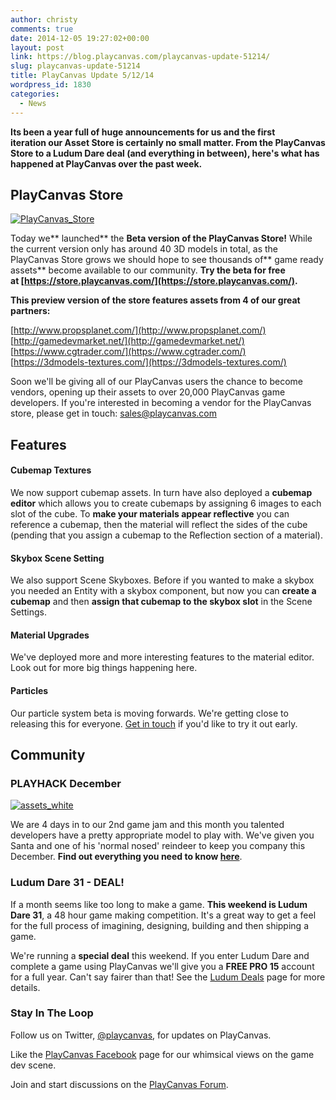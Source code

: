 ```yaml
---
author: christy
comments: true
date: 2014-12-05 19:27:02+00:00
layout: post
link: https://blog.playcanvas.com/playcanvas-update-51214/
slug: playcanvas-update-51214
title: PlayCanvas Update 5/12/14
wordpress_id: 1830
categories:
  - News
---
```


**Its been a year full of huge announcements for us and the first iteration our Asset Store is certainly no small matter. From the PlayCanvas Store to a Ludum Dare deal (and everything in between), here's what has happened at PlayCanvas over the past week.**

## PlayCanvas Store

[![PlayCanvas_Store](https://blog.playcanvas.com/wp-content/uploads/2014/12/PlayCanvas_Store.jpg)](https://blog.playcanvas.com/wp-content/uploads/2014/12/PlayCanvas_Store.jpg)

Today we** launched** the **Beta version of the PlayCanvas Store!** While the current version only has around 40 3D models in total, as the PlayCanvas Store grows we should hope to see thousands of** game ready assets** become available to our community. **Try the beta for free at [https://store.playcanvas.com/](https://store.playcanvas.com/).**

**This preview version of the store features assets from 4 of our great partners:**

[http://www.propsplanet.com/](http://www.propsplanet.com/)
[http://gamedevmarket.net/](http://gamedevmarket.net/)
[https://www.cgtrader.com/](https://www.cgtrader.com/)
[https://3dmodels-textures.com/](https://3dmodels-textures.com/)

Soon we'll be giving all of our PlayCanvas users the chance to become vendors, opening up their assets to over 20,000 PlayCanvas game developers. If you're interested in becoming a vendor for the PlayCanvas store, please get in touch: [sales@playcanvas.com](mailto:sales@playcanvas.com)

## Features

#### Cubemap Textures

We now support cubemap assets. In turn have also deployed a **cubemap editor** which allows you to create cubemaps by assigning 6 images to each slot of the cube. To **make your materials appear reflective** you can reference a cubemap, then the material will reflect the sides of the cube (pending that you assign a cubemap to the Reflection section of a material).

#### Skybox Scene Setting

We also support Scene Skyboxes. Before if you wanted to make a skybox you needed an Entity with a skybox component, but now you can **create a cubemap** and then **assign that cubemap to the skybox slot** in the Scene Settings.

#### **Material Upgrades**

We've deployed more and more interesting features to the material editor. Look out for more big things happening here.

#### **Particles**

Our particle system beta is moving forwards. We're getting close to releasing this for everyone. [Get in touch](mailto:info@playcanvas.com?subject=Particle%20System%20Beta) if you'd like to try it out early.

## Community

### PLAYHACK December

[![assets_white](https://blog.playcanvas.com/wp-content/uploads/2014/12/assets_white1.jpg)](https://blog.playcanvas.com/wp-content/uploads/2014/12/assets_white1.jpg)

We are 4 days in to our 2nd game jam and this month you talented developers have a pretty appropriate model to play with. We've given you Santa and one of his 'normal nosed' reindeer to keep you company this December. **Find out everything you need to know [here](http://blog.playcanvas.com/playhack-december-jolly-santa/)**.

### Ludum Dare 31 - DEAL!

If a month seems like too long to make a game. **This weekend is Ludum Dare 31**, a 48 hour game making competition. It's a great way to get a feel for the full process of imagining, designing, building and then shipping a game.

We're running a **special deal** this weekend. If you enter Ludum Dare and complete a game using PlayCanvas we'll give you a **FREE PRO 15** account for a full year. Can't say fairer than that! See the [Ludum Deals](https://ludumdare.com//2014/11/01/ludum-deals-for-ld31/) page for more details.

### **Stay In The Loop**

Follow us on Twitter, [@playcanvas](https://twitter.com/playcanvas), for updates on PlayCanvas.

Like the [PlayCanvas Facebook](https://facebook.com/playcanvas) page for our whimsical views on the game dev scene.

Join and start discussions on the [PlayCanvas Forum](https://forum.playcanvas.com/).
